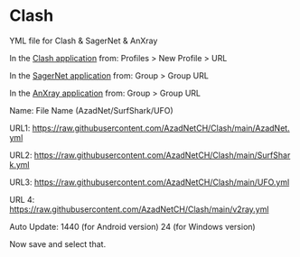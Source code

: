# Clash
YML file for Clash & SagerNet & AnXray

In the [Clash application](https://github.com/Kr328) from:
Profiles > New Profile > URL

In the [SagerNet application](https://github.com/SagerNet/SagerNet) from:
Group > Group URL

In the [AnXray application](https://github.com/XTLS/AnXray) from:
Group > Group URL

Name: File Name (AzadNet/SurfShark/UFO)


URL1: https://raw.githubusercontent.com/AzadNetCH/Clash/main/AzadNet.yml

URL2: https://raw.githubusercontent.com/AzadNetCH/Clash/main/SurfShark.yml

URL3: https://raw.githubusercontent.com/AzadNetCH/Clash/main/UFO.yml

URL 4: https://raw.githubusercontent.com/AzadNetCH/Clash/main/v2ray.yml


Auto Update:
1440 (for Android version)
24 (for Windows version)

Now save and select that.


